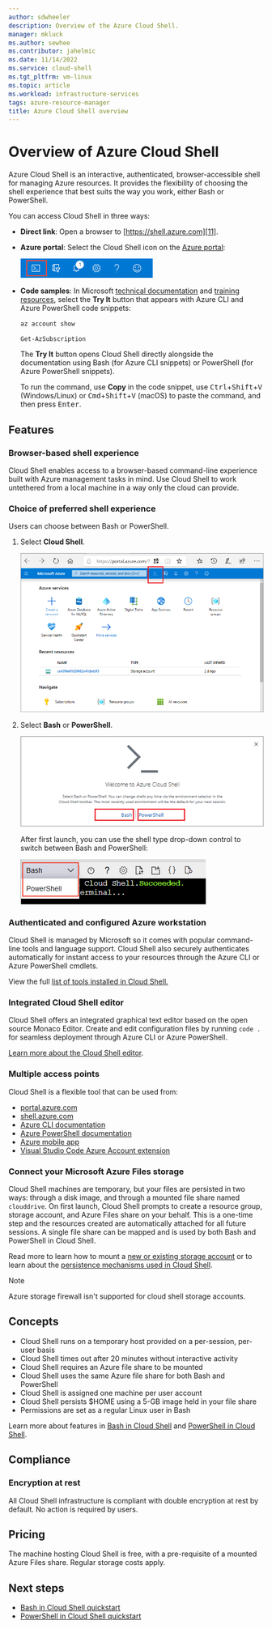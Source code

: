 ```yaml
---
author: sdwheeler
description: Overview of the Azure Cloud Shell.
manager: mkluck
ms.author: sewhee
ms.contributor: jahelmic
ms.date: 11/14/2022
ms.service: cloud-shell
ms.tgt_pltfrm: vm-linux
ms.topic: article
ms.workload: infrastructure-services
tags: azure-resource-manager
title: Azure Cloud Shell overview
---
```

# Overview of Azure Cloud Shell

Azure Cloud Shell is an interactive, authenticated, browser-accessible shell for managing Azure
resources. It provides the flexibility of choosing the shell experience that best suits the way you
work, either Bash or PowerShell.

You can access Cloud Shell in three ways:

- **Direct link**: Open a browser to [https://shell.azure.com][11].

- **Azure portal**: Select the Cloud Shell icon on the [Azure portal][10]:

  ![Icon to launch Cloud Shell from the Azure portal][14]

- **Code samples**: In Microsoft [technical documentation][02] and [training resources][05], select
  the **Try It** button that appears with Azure CLI and Azure PowerShell code snippets:

    ```azurecli-interactive
    az account show
    ```

    ```azurepowershell-interactive
    Get-AzSubscription
    ```

    The **Try It** button opens Cloud Shell directly alongside the documentation using Bash (for
    Azure CLI snippets) or PowerShell (for Azure PowerShell snippets).

    To run the command, use **Copy** in the code snippet, use
    <kbd>Ctrl</kbd>+<kbd>Shift</kbd>+<kbd>V</kbd> (Windows/Linux) or
    <kbd>Cmd</kbd>+<kbd>Shift</kbd>+<kbd>V</kbd> (macOS) to paste the command, and then press
    <kbd>Enter</kbd>.

## Features

### Browser-based shell experience

Cloud Shell enables access to a browser-based command-line experience built with Azure management
tasks in mind. Use Cloud Shell to work untethered from a local machine in a way only the cloud
can provide.

### Choice of preferred shell experience

Users can choose between Bash or PowerShell.

1. Select **Cloud Shell**.

   ![Cloud Shell icon][13]

1. Select **Bash** or **PowerShell**.

   ![Choose either Bash or PowerShell][12]

   After first launch, you can use the shell type drop-down control to switch between Bash and
   PowerShell:

   ![Drop-down control to select Bash or PowerShell][15]

### Authenticated and configured Azure workstation

Cloud Shell is managed by Microsoft so it comes with popular command-line tools and language
support. Cloud Shell also securely authenticates automatically for instant access to your resources
through the Azure CLI or Azure PowerShell cmdlets.

View the full [list of tools installed in Cloud Shell.][07]

### Integrated Cloud Shell editor

Cloud Shell offers an integrated graphical text editor based on the open source Monaco Editor.
Create and edit configuration files by running `code .` for seamless deployment through Azure CLI or
Azure PowerShell.

[Learn more about the Cloud Shell editor][20].

### Multiple access points

Cloud Shell is a flexible tool that can be used from:

- [portal.azure.com][10]
- [shell.azure.com][11]
- [Azure CLI documentation][03]
- [Azure PowerShell documentation][04]
- [Azure mobile app][08]
- [Visual Studio Code Azure Account extension][09]

### Connect your Microsoft Azure Files storage

Cloud Shell machines are temporary, but your files are persisted in two ways: through a disk image,
and through a mounted file share named `clouddrive`. On first launch, Cloud Shell prompts to create
a resource group, storage account, and Azure Files share on your behalf. This is a one-time step and
the resources created are automatically attached for all future sessions. A single file share can be
mapped and is used by both Bash and PowerShell in Cloud Shell.

Read more to learn how to mount a [new or existing storage account][16] or to learn about the
[persistence mechanisms used in Cloud Shell][17].

> [!NOTE]
> Azure storage firewall isn't supported for cloud shell storage accounts.

## Concepts

- Cloud Shell runs on a temporary host provided on a per-session, per-user basis
- Cloud Shell times out after 20 minutes without interactive activity
- Cloud Shell requires an Azure file share to be mounted
- Cloud Shell uses the same Azure file share for both Bash and PowerShell
- Cloud Shell is assigned one machine per user account
- Cloud Shell persists $HOME using a 5-GB image held in your file share
- Permissions are set as a regular Linux user in Bash

Learn more about features in [Bash in Cloud Shell][06] and [PowerShell in Cloud Shell][01].

## Compliance

### Encryption at rest

All Cloud Shell infrastructure is compliant with double encryption at rest by default. No action is
required by users.

## Pricing

The machine hosting Cloud Shell is free, with a pre-requisite of a mounted Azure Files share.
Regular storage costs apply.

## Next steps

- [Bash in Cloud Shell quickstart][19]
- [PowerShell in Cloud Shell quickstart][18]

<!-- link references -->
[01]: ./features.md
[02]: /samples/browse
[03]: /cli/azure
[04]: /powershell/azure
[05]: /training
[06]: features.md
[07]: features.md#pre-installed-tools
[08]: https://azure.microsoft.com/features/azure-portal/mobile-app/
[09]: https://marketplace.visualstudio.com/items?itemName=ms-vscode.azure-account
[10]: https://portal.azure.com
[11]: https://shell.azure.com
[12]: media/overview/overview-choices.png
[13]: media/overview/overview-cloudshell-icon.png
[14]: media/overview/portal-launch-icon.png
[15]: media/overview/select-shell-drop-down.png
[16]: persisting-shell-storage.md
[17]: persisting-shell-storage.md#how-cloud-shell-storage-works
[18]: quickstart-powershell.md
[19]: quickstart.md
[20]: using-cloud-shell-editor.md
